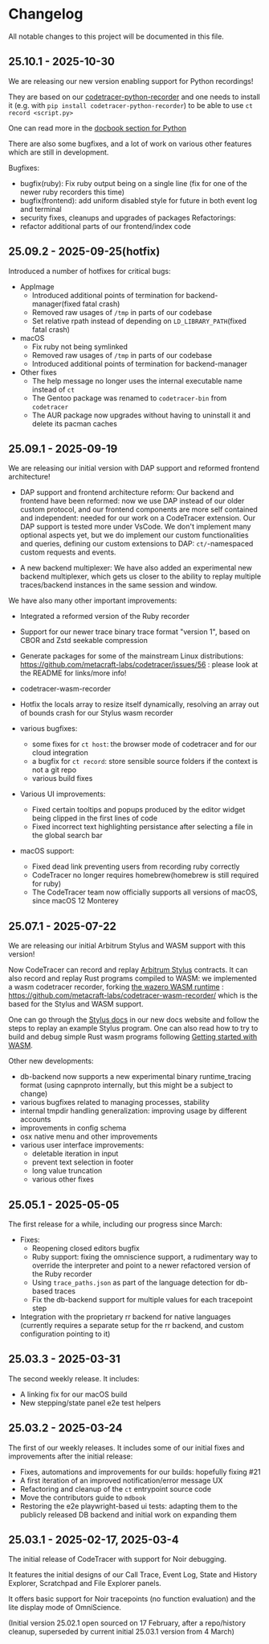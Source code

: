 # Changelog

All notable changes to this project will be documented in this file.

## 25.10.1 - 2025-10-30

We are releasing our new version enabling support for Python recordings!

They are based on our [codetracer-python-recorder](https://github.com/metacraft-labs/codetracer-python-recorder)
and one needs to install it (e.g. with `pip install codetracer-python-recorder`) to be able to use `ct record <script.py>`

One can read more in the [docbook section for Python](https://docs.codetracer.com/getting_started/python.html)

There are also some bugfixes, and a lot of work on various other features which are still in development.

Bugfixes:
  - bugfix(ruby): Fix ruby output being on a single line (fix for one of the newer ruby recorders this time)
  - bugfix(frontend): add uniform disabled style for future in both event log and terminal
  - security fixes, cleanups and upgrades of packages
Refactorings:
  - refactor additional parts of our frontend/index code

## 25.09.2 - 2025-09-25(hotfix)

Introduced a number of hotfixes for critical bugs:

- AppImage
  - Introduced additional points of termination for backend-manager(fixed fatal crash)
  - Removed raw usages of `/tmp` in parts of our codebase
  - Set relative rpath instead of depending on `LD_LIBRARY_PATH`(fixed fatal crash)
- macOS
  - Fix ruby not being symlinked
  - Removed raw usages of `/tmp` in parts of our codebase
  - Introduced additional points of termination for backend-manager
- Other fixes
  - The help message no longer uses the internal executable name instead of `ct`
  - The Gentoo package was renamed to `codetracer-bin` from `codetracer`
  - The AUR package now upgrades without having to uninstall it and delete its pacman caches

## 25.09.1 - 2025-09-19


We are releasing our initial version with DAP support and reformed frontend architecture!

- DAP support and frontend architecture reform:
  Our backend and frontend have been reformed: now we use DAP instead of our older custom protocol, and
  our frontend components are more self contained and independent: needed for our work on a CodeTracer extension.
  Our DAP support is tested more under VsCode. We don't implement many optional aspects yet, but we do implement our custom
  functionalities and queries, defining our custom extensions to DAP: `ct/`-namespaced custom requests and events.

- A new backend multiplexer:
  We have also added an experimental new backend multiplexer, which gets us closer to the ability to replay multiple traces/backend instances
  in the same session and window.

We have also many other important improvements:

- Integrated a reformed version of the Ruby recorder
- Support for our newer trace binary trace format "version 1", based on CBOR and Zstd seekable compression
- Generate packages for some of the mainstream Linux distributions: https://github.com/metacraft-labs/codetracer/issues/56 :
  please look at the README for links/more info!

- codetracer-wasm-recorder
 - Hotfix the locals array to resize itself dynamically, resolving an array out of bounds crash for our Stylus wasm recorder
- various bugfixes:
  - some fixes for `ct host`: the browser mode of codetracer and for our cloud integration
  - a bugfix for `ct record`: store sensible source folders if the context is not a git repo
  - various build fixes
- Various UI improvements:
  - Fixed certain tooltips and popups produced by the editor widget being clipped in the first lines of code
  - Fixed incorrect text highlighting persistance after selecting a file in the global search bar
- macOS support:
  - Fixed dead link preventing users from recording ruby correctly
  - CodeTracer no longer requires homebrew(homebrew is still required for ruby)
  - The CodeTracer team now officially supports all versions of macOS, since macOS 12 Monterey

## 25.07.1 - 2025-07-22

We are releasing our initial Arbitrum Stylus and WASM support with this version!

Now CodeTracer can record and replay [Arbitrum Stylus](https://arbitrum.io/stylus) contracts.
It can also record and replay Rust programs compiled to WASM: we implemented a wasm codetracer recorder, 
forking [the wazero WASM runtime](https://wazero.io/) : https://github.com/metacraft-labs/codetracer-wasm-recorder/ which is the based for the
Stylus and WASM support.

One can go through the [Stylus docs](https://docs.codetracer.com/getting_started/stylus.html) in our
new docs website and follow the steps to replay an example Stylus program. One can also read how to try to build and debug simple Rust wasm programs following [Getting started with WASM](https://docs.codetracer.com/getting_started/wasm.html).


Other new developments:

* db-backend now supports a new experimental binary runtime\_tracing format (using capnproto internally, but this might be a subject to change)
* various bugfixes related to managing processes, stability
* internal tmpdir handling generalization: improving usage by different accounts
* improvements in config schema
* osx native menu and other improvements
* various user interface improvements: 
  * deletable iteration in input
  * prevent text selection in footer
  * long value truncation
  * various other fixes


## 25.05.1 - 2025-05-05

The first release for a while, including our progress since March:

* Fixes:
    * Reopening closed editors bugfix
    * Ruby support: fixing the omniscience support,
        a rudimentary way to override the interpreter and 
        point to a newer refactored version of the Ruby recorder
    * Using `trace_paths.json` as part of the language detection for db-based traces
    * Fix the db-backend support for multiple values for each tracepoint step
* Integration with the proprietary rr backend for native languages 
    (currently requires a separate setup for the rr backend,  and custom configuration pointing to it)

## 25.03.3 - 2025-03-31

The second weekly release. It includes:

* A linking fix for our macOS build
* New stepping/state panel e2e test helpers


## 25.03.2 - 2025-03-24

The first of our weekly releases. It includes some of our initial fixes and improvements
after the initial release:

* Fixes, automations and improvements for our builds: hopefully fixing #21
* A first iteration of an improved notification/error message UX
* Refactoring and cleanup of the `ct` entrypoint source code
* Move the contributors guide to `mdbook`
* Restoring the e2e playwright-based ui tests: adapting them to the publicly released DB backend and initial work on expanding them

## 25.03.1 - 2025-02-17, 2025-03-4

The initial release of CodeTracer with support for Noir debugging.

It features the initial designs of our Call Trace, Event Log, State
and History Explorer, Scratchpad and File Explorer panels.

It offers basic support for Noir tracepoints (no function evaluation)
and the lite display mode of OmniScience.

(Initial version 25.02.1 open sourced on 17 February, 
after a repo/history cleanup, superseded by current initial 25.03.1 version from 4 March)
